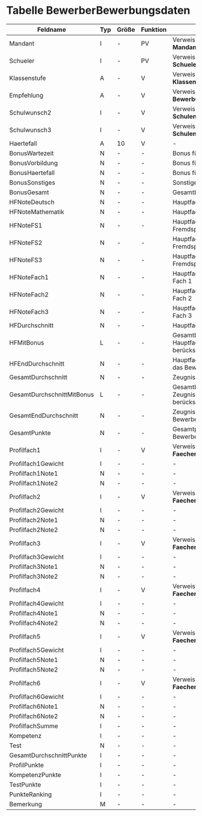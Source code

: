 # Tabelle BewerberBewerbungsdaten




| Feldname                   | Typ | Größe | Funktion | Bemerkung                                |
|----------------------------|-----|-------|----------|------------------------------------------|
| Mandant                    | I   | -     | PV       | Verweis auf Tabelle **Mandanten**        |
| Schueler                   | I   | -     | PV       | Verweis auf Tabelle **Schueler**         |
| Klassenstufe               | A   | -     | V        | Verweis auf Tabelle **Klassenstufen**    |
| Empfehlung                 | A   | -     | V        | Verweis auf Tabelle **Bewerbungsempfehlungen** |
| Schulwunsch2               | I   | -     | V        | Verweis auf Tabelle **Schulen**          |
| Schulwunsch3               | I   | -     | V        | Verweis auf Tabelle **Schulen**          |
| Haertefall                 | A   | 10    | V        | -                                        |
| BonusWartezeit             | N   | -     | -        | Bonus für Wartezeit                      |
| BonusVorbildung            | N   | -     | -        | Bonus für Vorbildung                     |
| BonusHaertefall            | N   | -     | -        | Bonus für Härtefall                      |
| BonusSonstiges             | N   | -     | -        | Sonstiger Bonus                          |
| BonusGesamt                | N   | -     | -        | Gesamtbonus                              |
| HFNoteDeutsch              | N   | -     | -        | Hauptfach Note Deutsch                   |
| HFNoteMathematik           | N   | -     | -        | Hauptfach Note Mathematik                |
| HFNoteFS1                  | N   | -     | -        | Hauptfach Note Fremdsprache 1            |
| HFNoteFS2                  | N   | -     | -        | Hauptfach Note Fremdsprache 2            |
| HFNoteFS3                  | N   | -     | -        | Hauptfach Note Fremdsprache 3            |
| HFNoteFach1                | N   | -     | -        | Hauptfach Note sonstiges Fach 1          |
| HFNoteFach2                | N   | -     | -        | Hauptfach Note sonstiges Fach 2          |
| HFNoteFach3                | N   | -     | -        | Hauptfach Note sonstiges Fach 3          |
| HFDurchschnitt             | N   | -     | -        | Hauptfach Durchschnitt                   |
| HFMitBonus                 | L   | -     | -        | Gesamtbonus bei Hauptfachdurchschnitt berücksichtigen |
| HFEndDurchschnitt          | N   | -     | -        | Hauptfach Durchschnitt für das Bewerberverfahren |
| GesamtDurchschnitt         | N   | -     | -        | Zeugnisdurchschnitt                      |
| GesamtDurchschnittMitBonus | L   | -     | -        | Gesamtbonus bei Zeugnisdurchschnitt berücksichtigen |
| GesamtEndDurchschnitt      | N   | -     | -        | Zeugnisdurchschnitt für das Bewerberverfahren |
| GesamtPunkte               | N   | -     | -        | Gesamtpunktzahl für das Bewerberverfahren |
| Profilfach1                | I   | -     | V        | Verweis auf Tabelle **Faecher**          |
| Profilfach1Gewicht         | I   | -     | -        | -                                        |
| Profilfach1Note1           | N   | -     | -        | -                                        |
| Profilfach1Note2           | N   | -     | -        | -                                        |
| Profilfach2                | I   | -     | V        | Verweis auf Tabelle **Faecher**          |
| Profilfach2Gewicht         | I   | -     | -        | -                                        |
| Profilfach2Note1           | N   | -     | -        | -                                        |
| Profilfach2Note2           | N   | -     | -        | -                                        |
| Profilfach3                | I   | -     | V        | Verweis auf Tabelle **Faecher**          |
| Profilfach3Gewicht         | I   | -     | -        | -                                        |
| Profilfach3Note1           | N   | -     | -        | -                                        |
| Profilfach3Note2           | N   | -     | -        | -                                        |
| Profilfach4                | I   | -     | V        | Verweis auf Tabelle **Faecher**          |
| Profilfach4Gewicht         | I   | -     | -        | -                                        |
| Profilfach4Note1           | N   | -     | -        | -                                        |
| Profilfach4Note2           | N   | -     | -        | -                                        |
| Profilfach5                | I   | -     | V        | Verweis auf Tabelle **Faecher**          |
| Profilfach5Gewicht         | I   | -     | -        | -                                        |
| Profilfach5Note1           | N   | -     | -        | -                                        |
| Profilfach5Note2           | N   | -     | -        | -                                        |
| Profilfach6                | I   | -     | V        | Verweis auf Tabelle **Faecher**          |
| Profilfach6Gewicht         | I   | -     | -        | -                                        |
| Profilfach6Note1           | N   | -     | -        | -                                        |
| Profilfach6Note2           | N   | -     | -        | -                                        |
| ProfilfachSumme            | I   | -     | -        | -                                        |
| Kompetenz                  | I   | -     | -        | -                                        |
| Test                       | N   | -     | -        | -                                        |
| GesamtDurchschnittPunkte   | I   | -     | -        | -                                        |
| ProfilPunkte               | I   | -     | -        | -                                        |
| KompetenzPunkte            | I   | -     | -        | -                                        |
| TestPunkte                 | I   | -     | -        | -                                        |
| PunkteRanking              | I   | -     | -        | -                                        |
| Bemerkung                  | M   | -     | -        | -                                        |


